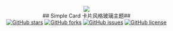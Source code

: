<center><img src="https://img04.sogoucdn.com/app/a/100520146/5ce2567f5390c37eb04ffa3625e1b086"></center>
<center>## Simple Card 卡片风格玻璃主题##</center>
<center><a href="https://github.com/6get-xiaofan/Simple-Card/stargazers"><img alt="GitHub stars" src="https://img.shields.io/github/stars/6get-xiaofan/Simple-Card"></a>&nbsp;<a href="https://github.com/6get-xiaofan/Simple-Card/network"><img alt="GitHub forks" src="https://img.shields.io/github/forks/6get-xiaofan/Simple-Card"></a>&nbsp;<a href="https://github.com/6get-xiaofan/Simple-Card/issues"><img alt="GitHub issues" src="https://img.shields.io/github/issues/6get-xiaofan/Simple-Card"></a>&nbsp;<a href="https://github.com/6get-xiaofan/Simple-Card"><img alt="GitHub license" src="https://img.shields.io/github/license/6get-xiaofan/Simple-Card"></a></center>